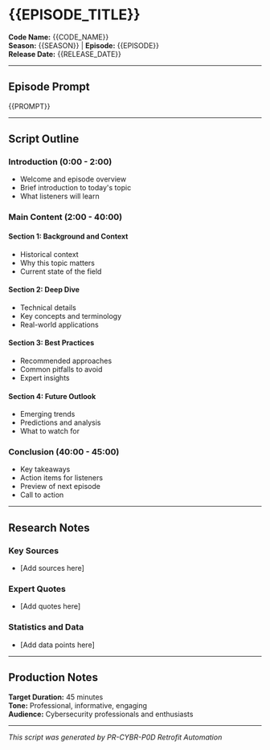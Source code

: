 # {{EPISODE_TITLE}}

**Code Name:** {{CODE_NAME}}  
**Season:** {{SEASON}} | **Episode:** {{EPISODE}}  
**Release Date:** {{RELEASE_DATE}}

---

## Episode Prompt

{{PROMPT}}

---

## Script Outline

### Introduction (0:00 - 2:00)
- Welcome and episode overview
- Brief introduction to today's topic
- What listeners will learn

### Main Content (2:00 - 40:00)

#### Section 1: Background and Context
- Historical context
- Why this topic matters
- Current state of the field

#### Section 2: Deep Dive
- Technical details
- Key concepts and terminology
- Real-world applications

#### Section 3: Best Practices
- Recommended approaches
- Common pitfalls to avoid
- Expert insights

#### Section 4: Future Outlook
- Emerging trends
- Predictions and analysis
- What to watch for

### Conclusion (40:00 - 45:00)
- Key takeaways
- Action items for listeners
- Preview of next episode
- Call to action

---

## Research Notes

### Key Sources
- [Add sources here]

### Expert Quotes
- [Add quotes here]

### Statistics and Data
- [Add data points here]

---

## Production Notes

**Target Duration:** 45 minutes  
**Tone:** Professional, informative, engaging  
**Audience:** Cybersecurity professionals and enthusiasts

---

*This script was generated by PR-CYBR-P0D Retrofit Automation*
